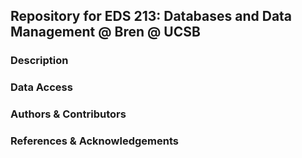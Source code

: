 ## Repository for EDS 213: Databases and Data Management @ Bren @ UCSB

### Description

### Data Access

### Authors & Contributors

### References & Acknowledgements
